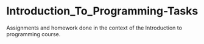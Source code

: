 # Introduction_To_Programming-Tasks

Assignments and homework done in the context of the Introduction to programming course.
